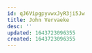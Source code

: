 ```yaml
---
id: qJ6VipgpyvwxJyR3ji5Jw
title: John Vervaeke
desc: ''
updated: 1643723096355
created: 1643723096355
---
```


